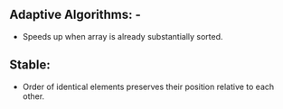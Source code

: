 ## Adaptive Algorithms: -
- Speeds up when array is already substantially sorted.

## Stable:
- Order of identical elements preserves their position relative to each other.
